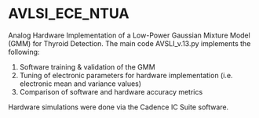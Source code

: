 # AVLSI_ECE_NTUA
Analog Hardware Implementation of a Low-Power Gaussian Mixture Model (GMM) for Thyroid Detection. The main code AVSLI_v.13.py implements the following:

1. Software training & validation of the GMM
2. Tuning of electronic parameters for hardware implementation (i.e. electronic mean and variance values)
3. Comparison of software and hardware accuracy metrics

Hardware simulations were done via the Cadence IC Suite software. 
